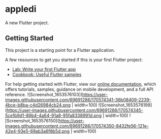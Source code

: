 # appledi

A new Flutter project.

## Getting Started

This project is a starting point for a Flutter application.

A few resources to get you started if this is your first Flutter project:

- [Lab: Write your first Flutter app](https://flutter.dev/docs/get-started/codelab)
- [Cookbook: Useful Flutter samples](https://flutter.dev/docs/cookbook)

For help getting started with Flutter, view our
[online documentation](https://flutter.dev/docs), which offers tutorials,
samples, guidance on mobile development, and a full API reference.
![Screenshot_1653576103](https://user-images.githubusercontent.com/69691286/170574341-36b08409-2239-4bce-b8ba-c4d26984cb24.png | width=100)
![Screenshot_1653576199](https://user-images.githubusercontent.com/69691286/170574345-5ce1b9d1-89b4-4a64-91a8-95fa8338991d.png | width=100)
![Screenshot_1653576150](https://user-images.githubusercontent.com/69691286/170574350-8432fe56-121e-42e4-93e5-69ab3a6f8b5d.png | width=100)
